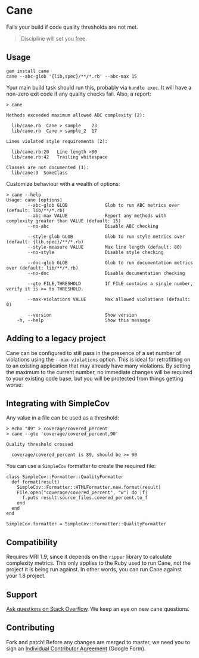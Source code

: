 # Cane

Fails your build if code quality thresholds are not met.

> Discipline will set you free.

## Usage

    gem install cane
    cane --abc-glob '{lib,spec}/**/*.rb' --abc-max 15

Your main build task should run this, probably via `bundle exec`. It will have
a non-zero exit code if any quality checks fail. Also, a report:

    > cane

    Methods exceeded maximum allowed ABC complexity (2):

      lib/cane.rb  Cane > sample    23
      lib/cane.rb  Cane > sample_2  17

    Lines violated style requirements (2):

      lib/cane.rb:20   Line length >80
      lib/cane.rb:42   Trailing whitespace

    Classes are not documented (1):
      lib/cane:3  SomeClass

Customize behaviour with a wealth of options:

    > cane --help
    Usage: cane [options]
            --abc-glob GLOB              Glob to run ABC metrics over (default: lib/**/*.rb)
            --abc-max VALUE              Report any methods with complexity greater than VALUE (default: 15)
            --no-abc                     Disable ABC checking

            --style-glob GLOB            Glob to run style metrics over (default: {lib,spec}/**/*.rb)
            --style-measure VALUE        Max line length (default: 80)
            --no-style                   Disable style checking

            --doc-glob GLOB              Glob to run documentation metrics over (default: lib/**/*.rb)
            --no-doc                     Disable documentation checking

            --gte FILE,THRESHOLD         If FILE contains a single number, verify it is >= to THRESHOLD.

            --max-violations VALUE       Max allowed violations (default: 0)

            --version                    Show version
        -h, --help                       Show this message

## Adding to a legacy project

Cane can be configured to still pass in the presence of a set number of
violations using the `--max-violations` option. This is ideal for retrofitting
on to an existing application that may already have many violations. By setting
the maximum to the current number, no immediate changes will be required to
your existing code base, but you will be protected from things getting worse.

## Integrating with SimpleCov

Any value in a file can be used as a threshold:

    > echo "89" > coverage/covered_percent
    > cane --gte 'coverage/covered_percent,90'

    Quality threshold crossed

      coverage/covered_percent is 89, should be >= 90

You can use a `SimpleCov` formatter to create the required file:

    class SimpleCov::Formatter::QualityFormatter
      def format(result)
        SimpleCov::Formatter::HTMLFormatter.new.format(result)
        File.open("coverage/covered_percent", "w") do |f|
          f.puts result.source_files.covered_percent.to_f
        end
      end
    end

    SimpleCov.formatter = SimpleCov::Formatter::QualityFormatter

## Compatibility

Requires MRI 1.9, since it depends on the `ripper` library to calculate
complexity metrics. This only applies to the Ruby used to run Cane, not the
project it is being run against. In other words, you can run Cane against your
1.8 project.

## Support

[Ask questions on Stack
Overflow](http://stackoverflow.com/questions/ask?tags=ruby+cane). We keep an
eye on new cane questions.

## Contributing

Fork and patch! Before any changes are merged to master, we need you to sign an
[Individual Contributor
Agreement](https://spreadsheets.google.com/a/squareup.com/spreadsheet/viewform?formkey=dDViT2xzUHAwRkI3X3k5Z0lQM091OGc6MQ&ndplr=1)
(Google Form).
